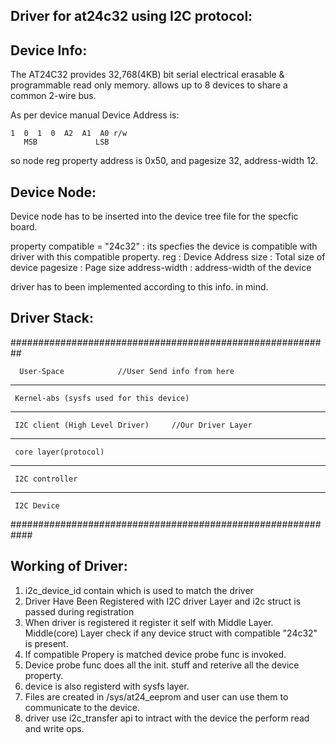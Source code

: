 Driver for at24c32 using I2C protocol:
-------------------------------------

Device Info:
-------------
The AT24C32 provides 32,768(4KB) bit serial electrical erasable & programmable read only memory. allows up to 8 devices to share a common 2-wire bus.

As per device manual Device Address is:

	1  0  1  0  A2  A1  A0 r/w
       MSB		       LSB

so node reg property address is 0x50, and pagesize 32, address-width 12.


Device Node:
-------------
Device node has to be inserted into the device tree file for the specfic board. 

property compatible = "24c32"	: its specfies the device is compatible with driver with this compatible property.
reg 				: Device Address
size				: Total size of device
pagesize			: Page size 
address-width			: address-width of the device

driver has to been implemented according to this info. in mind.

Driver Stack:
----------------
##########################################################

      User-Space			//User Send info from here

-------------------------

     Kernel-abs (sysfs used for this device)

-------------------------

     I2C client (High Level Driver) 	//Our Driver Layer

-------------------------

     core layer(protocol)
 
-------------------------

     I2C controller
   
-------------------------

     I2C Device

############################################################

Working of Driver:
-------------------
1) i2c_device_id contain which is used to match the driver
2) Driver Have Been Registered with I2C driver Layer and i2c struct is passed during registration
3) When driver is registered it register it self with Middle Layer. 
   Middle(core) Layer check if any device struct with compatible "24c32" is present.
4) If compatible Propery is matched device probe func is invoked.
5) Device probe func does all the init. stuff and reterive all the device property.
6) device is also registerd with sysfs layer.
7) Files are created in /sys/at24_eeprom and user can use them to communicate to the device.
8) driver use i2c_transfer api to intract with the device the perform read and write ops.
